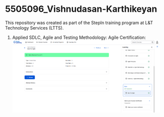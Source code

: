 # 5505096_Vishnudasan-Karthikeyan
This repository was created as part of the StepIn training program at L&amp;T Technology Services (LTTS).
1. Applied SDLC, Agile and Testing Methodology:
Agile Certification:
![System Diagram](./Agile_Certification_Screenshot.png)

